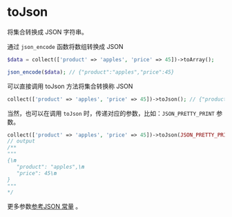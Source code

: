 # toJson

将集合转换成 JSON 字符串。

通过 `json_encode` 函数将数组转换成 JSON

```php
$data = collect(['product' => 'apples', 'price' => 45])->toArray();

json_encode($data); // {"product":"apples","price":45}
```

可以直接调用 toJson 方法将集合转换称 JSON

```php
collect(['product' => 'apples', 'price' => 45])->toJson(); // {"product":"apples","price":45}
```

当然，也可以在调用 `toJson` 时，传递对应的参数，比如：`JSON_PRETTY_PRINT` 参数。

```php
collect(['product' => 'apples', 'price' => 45])->toJson(JSON_PRETTY_PRINT);
// output
/** 
"""
{\n
   "product": "apples",\n
   "price": 45\n
}
"""
*/
```

更多参数[参考JSON 常量](https://www.php.net/manual/zh/json.constants.php) 。
